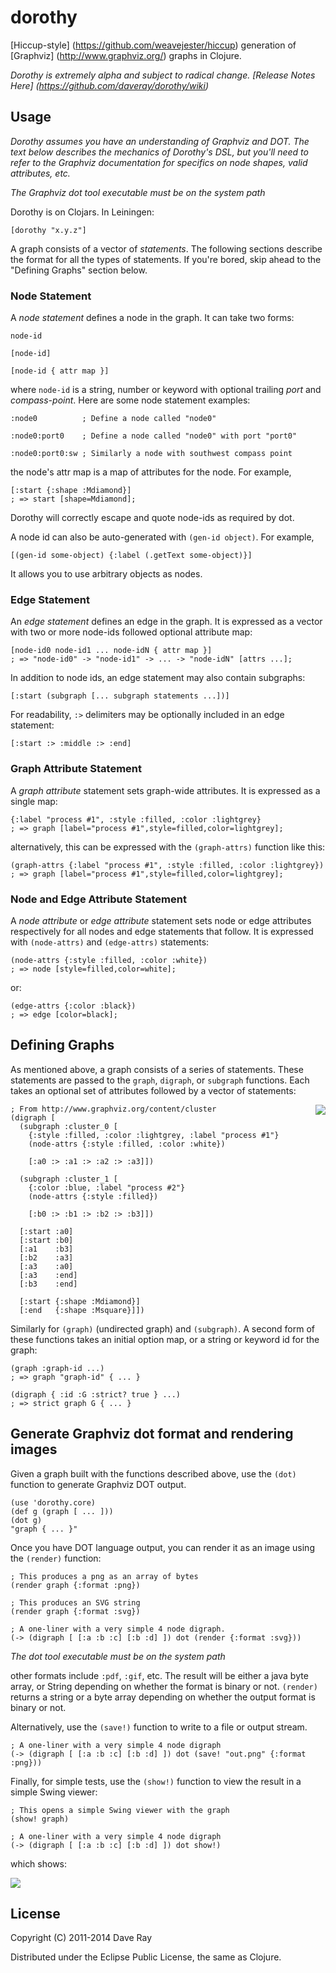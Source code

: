 # dorothy

[Hiccup-style] (https://github.com/weavejester/hiccup) generation of [Graphviz] (http://www.graphviz.org/) graphs in Clojure.

*Dorothy is extremely alpha and subject to radical change. [Release Notes Here] (https://github.com/daveray/dorothy/wiki)*

## Usage

*Dorothy assumes you have an understanding of Graphviz and DOT. The text below describes the mechanics of Dorothy's DSL, but you'll need to refer to the Graphviz documentation for specifics on node shapes, valid attributes, etc.*

*The Graphviz dot tool executable must be on the system path*

Dorothy is on Clojars. In Leiningen:

    [dorothy "x.y.z"]

A graph consists of a vector of *statements*. The following sections describe the format for all the types of statements. If you're bored, skip ahead to the "Defining Graphs" section below.

### Node Statement
A *node statement* defines a node in the graph. It can take two forms:

    node-id

    [node-id]

    [node-id { attr map }]

where `node-id` is a string, number or keyword with optional trailing *port* and *compass-point*. Here are some node statement examples:

    :node0          ; Define a node called "node0"

    :node0:port0    ; Define a node called "node0" with port "port0"

    :node0:port0:sw ; Similarly a node with southwest compass point

the node's attr map is a map of attributes for the node. For example,

    [:start {:shape :Mdiamond}]
    ; => start [shape=Mdiamond];

Dorothy will correctly escape and quote node-ids as required by dot.

A node id can also be auto-generated with `(gen-id object)`. For example,

    [(gen-id some-object) {:label (.getText some-object)}]

It allows you to use arbitrary objects as nodes.

### Edge Statement
An *edge statement* defines an edge in the graph. It is expressed as a vector with two or more node-ids followed optional attribute map:

    [node-id0 node-id1 ... node-idN { attr map }]
    ; => "node-id0" -> "node-id1" -> ... -> "node-idN" [attrs ...];

In addition to node ids, an edge statement may also contain subgraphs:

    [:start (subgraph [... subgraph statements ...])]

For readability, `:>` delimiters may be optionally included in an edge statement:

    [:start :> :middle :> :end]

### Graph Attribute Statement

A *graph attribute* statement sets graph-wide attributes. It is expressed as a single map:

    {:label "process #1", :style :filled, :color :lightgrey}
    ; => graph [label="process #1",style=filled,color=lightgrey];

alternatively, this can be expressed with the `(graph-attrs)` function like this:

    (graph-attrs {:label "process #1", :style :filled, :color :lightgrey})
    ; => graph [label="process #1",style=filled,color=lightgrey];

### Node and Edge Attribute Statement
A *node attribute* or *edge attribute* statement sets node or edge attributes respectively for all nodes and edge statements that follow. It is expressed with `(node-attrs)` and `(edge-attrs)` statements:

    (node-attrs {:style :filled, :color :white})
    ; => node [style=filled,color=white];

or:

    (edge-attrs {:color :black})
    ; => edge [color=black];


## Defining Graphs
As mentioned above, a graph consists of a series of statements. These statements are passed to the `graph`, `digraph`, or `subgraph` functions. Each takes an optional set of attributes followed by a vector of statements:

<img src="https://github.com/downloads/daveray/dorothy/dorothy-show2.png" align="right"/>

    ; From http://www.graphviz.org/content/cluster
    (digraph [
      (subgraph :cluster_0 [
        {:style :filled, :color :lightgrey, :label "process #1"}
        (node-attrs {:style :filled, :color :white})

        [:a0 :> :a1 :> :a2 :> :a3]])

      (subgraph :cluster_1 [
        {:color :blue, :label "process #2"}
        (node-attrs {:style :filled})

        [:b0 :> :b1 :> :b2 :> :b3]])

      [:start :a0]
      [:start :b0]
      [:a1    :b3]
      [:b2    :a3]
      [:a3    :a0]
      [:a3    :end]
      [:b3    :end]

      [:start {:shape :Mdiamond}]
      [:end   {:shape :Msquare}]])


Similarly for `(graph)` (undirected graph) and `(subgraph)`. A second form of these functions takes an initial option map, or a string or keyword id for the graph:

    (graph :graph-id ...)
    ; => graph "graph-id" { ... }

    (digraph { :id :G :strict? true } ...)
    ; => strict graph G { ... }

## Generate Graphviz dot format and rendering images

Given a graph built with the functions described above, use the `(dot)` function to generate Graphviz DOT output.

    (use 'dorothy.core)
    (def g (graph [ ... ]))
    (dot g)
    "graph { ... }"

Once you have DOT language output, you can render it as an image using the `(render)` function:

    ; This produces a png as an array of bytes
    (render graph {:format :png})

    ; This produces an SVG string
    (render graph {:format :svg})

    ; A one-liner with a very simple 4 node digraph.
    (-> (digraph [ [:a :b :c] [:b :d] ]) dot (render {:format :svg}))

*The dot tool executable must be on the system path*

other formats include `:pdf`, `:gif`, etc. The result will be either a java byte array, or String depending on whether the format is binary or not. `(render)` returns a string or a byte array depending on whether the output format is binary or not.

Alternatively, use the `(save!)` function to write to a file or output stream.

    ; A one-liner with a very simple 4 node digraph
    (-> (digraph [ [:a :b :c] [:b :d] ]) dot (save! "out.png" {:format :png}))

Finally, for simple tests, use the `(show!)` function to view the result in a simple Swing viewer:

    ; This opens a simple Swing viewer with the graph
    (show! graph)

    ; A one-liner with a very simple 4 node digraph
    (-> (digraph [ [:a :b :c] [:b :d] ]) dot show!)

which shows:

<img src="https://github.com/downloads/daveray/dorothy/dorothy-show.png" align="center" />


## License

Copyright (C) 2011-2014 Dave Ray

Distributed under the Eclipse Public License, the same as Clojure.
